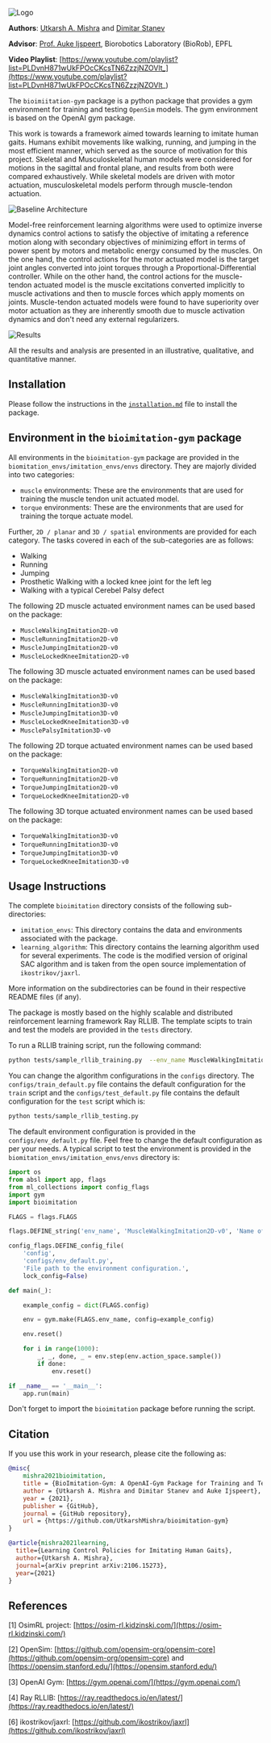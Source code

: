 ![Logo](./assets/logo.png)

**Authors**: [Utkarsh A. Mishra](https://utkarshmishra04.github.io) and [Dimitar Stanev](https://www.epfl.ch/labs/biorob/people/stanev/)

**Advisor**: [Prof. Auke Ijspeert](https://www.epfl.ch/labs/biorob/people/ijspeert/), Biorobotics Laboratory (BioRob), EPFL

**Video Playlist**: [https://www.youtube.com/playlist?list=PLDvnH871wUkFPOcCKcsTN6ZzzjNZOVlt_](https://www.youtube.com/playlist?list=PLDvnH871wUkFPOcCKcsTN6ZzzjNZOVlt_)

The `bioimiitation-gym` package is a python package that provides a gym environment for training and testing `OpenSim` models. The gym environment is based on the OpenAI gym package.

This work is towards a framework aimed towards learning to imitate human gaits. Humans exhibit movements like walking, running, and jumping in the most efficient manner, which served as the source of motivation for this project. Skeletal and Musculoskeletal human models were considered for motions in the sagittal and frontal plane, and results from both were compared exhaustively. While skeletal models are driven with motor actuation, musculoskeletal models perform through muscle-tendon actuation. 

![Baseline Architecture](./assets/motions.png)

Model-free reinforcement learning algorithms were used to optimize inverse dynamics control actions to satisfy the objective of imitating a reference motion along with secondary objectives of minimizing effort in terms of power spent by motors and metabolic energy consumed by the muscles. On the one hand, the control actions for the motor actuated model is the target joint angles converted into joint torques through a Proportional-Differential controller. While on the other hand, the control actions for the muscle-tendon actuated model is the muscle excitations converted implicitly to muscle activations and then to muscle forces which apply moments on joints. Muscle-tendon actuated models were found to have superiority over motor actuation as they are inherently smooth due to muscle activation dynamics and don't need any external regularizers.

![Results](./assets/running.png)

All the results and analysis are presented in an illustrative, qualitative, and quantitative manner. 

## Installation

Please follow the instructions in the [`installation.md`](https://github.com/UtkarshMishra04/bioimitation-gym/blob/master/installation.md) file to install the package.

## Environment in the `bioimitation-gym` package

All environments in the `bioimitation-gym` package are provided in the `biomitation_envs/imitation_envs/envs` directory.
They are majorly divided into two categories:
- `muscle` environments: These are the environments that are used for training the muscle tendon unit actuated model.
- `torque` environments: These are the environments that are used for training the torque actuate model.

Further, `2D / planar` and `3D / spatial` environments are provided for each category. The tasks covered in each of the sub-categories are as follows:
- Walking
- Running
- Jumping
- Prosthetic Walking with a locked knee joint for the left leg
- Walking with a typical Cerebel Palsy defect

The following 2D muscle actuated environment names can be used based on the package:
- `MuscleWalkingImitation2D-v0`
- `MuscleRunningImitation2D-v0`
- `MuscleJumpingImitation2D-v0`
- `MuscleLockedKneeImitation2D-v0`

The following 3D muscle actuated environment names can be used based on the package:
- `MuscleWalkingImitation3D-v0`
- `MuscleRunningImitation3D-v0`
- `MuscleJumpingImitation3D-v0`
- `MuscleLockedKneeImitation3D-v0`
- `MusclePalsyImitation3D-v0`

The following 2D torque actuated environment names can be used based on the package:
- `TorqueWalkingImitation2D-v0`
- `TorqueRunningImitation2D-v0`
- `TorqueJumpingImitation2D-v0`
- `TorqueLockedKneeImitation2D-v0`

The following 3D torque actuated environment names can be used based on the package:
- `TorqueWalkingImitation3D-v0`
- `TorqueRunningImitation3D-v0`
- `TorqueJumpingImitation3D-v0`
- `TorqueLockedKneeImitation3D-v0`

## Usage Instructions

The complete `bioimitation` directory consists of the following sub-directories:
- `imitation_envs`: This directory contains the data and environments associated with the package.
- `learning_algorithm`: This directory contains the learning algorithm used for several experiments. The code is the modified version of original SAC algorithm and is taken from the open source implementation of `ikostrikov/jaxrl`.

More information on the subdirectories can be found in their respective README files (if any).

The package is mostly based on the highly scalable and distributed reinforcement learning framework Ray RLLIB. The template scipts to train and test the models are provided in the `tests` directory.

To run a RLLIB training script, run the following command:
```bash
python tests/sample_rllib_training.py  --env_name MuscleWalkingImitation2D-v0
```

You can change the algorithm configurations in the `configs` directory. The `configs/train_default.py` file contains the default configuration for the `train` script and the `configs/test_default.py` file contains the default configuration for the `test` script which is:
```bash
python tests/sample_rllib_testing.py
```

The default environment configuration is provided in the `configs/env_default.py` file. Feel free to change the default configuration as per your needs. A typical script to test the environment is provided in the `biomitation_envs/imitation_envs/envs` directory is:
```python
import os
from absl import app, flags
from ml_collections import config_flags
import gym
import bioimitation

FLAGS = flags.FLAGS

flags.DEFINE_string('env_name', 'MuscleWalkingImitation2D-v0', 'Name of the environment.')

config_flags.DEFINE_config_file(
    'config',
    'configs/env_default.py',
    'File path to the environment configuration.',
    lock_config=False)

def main(_):

    example_config = dict(FLAGS.config)

    env = gym.make(FLAGS.env_name, config=example_config)

    env.reset()

    for i in range(1000):
        _, _, done, _ = env.step(env.action_space.sample())
        if done:
            env.reset()

if __name__ == '__main__':
    app.run(main)
```

Don't forget to import the `bioimitation` package before running the script.

## Citation

If you use this work in your research, please cite the following as:
```bibtex
@misc{
    mishra2021bioimitation,
    title = {BioImitation-Gym: A OpenAI-Gym Package for Training and Testing Reinforcement Learning algorithms with OpenSim Models},
    author = {Utkarsh A. Mishra and Dimitar Stanev and Auke Ijspeert},
    year = {2021},
    publisher = {GitHub},
    journal = {GitHub repository},
    url = {https://github.com/UtkarshMishra/bioimitation-gym}
}
```

```bibtex
@article{mishra2021learning,
  title={Learning Control Policies for Imitating Human Gaits},
  author={Utkarsh A. Mishra},
  journal={arXiv preprint arXiv:2106.15273},
  year={2021}
}
```

## References

[1] OsimRL project: [https://osim-rl.kidzinski.com/](https://osim-rl.kidzinski.com/)

[2] OpenSim: [https://github.com/opensim-org/opensim-core](https://github.com/opensim-org/opensim-core) and [https://opensim.stanford.edu/](https://opensim.stanford.edu/)

[3] OpenAI Gym: [https://gym.openai.com/](https://gym.openai.com/)

[4] Ray RLLIB: [https://ray.readthedocs.io/en/latest/](https://ray.readthedocs.io/en/latest/)

[6] ikostrikov/jaxrl: [https://github.com/ikostrikov/jaxrl](https://github.com/ikostrikov/jaxrl)
